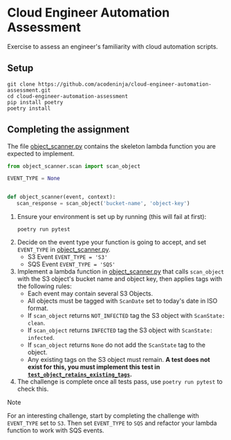 # Cloud Engineer Automation Assessment

Exercise to assess an engineer's familiarity with cloud automation scripts.

## Setup

```shell
git clone https://github.com/acodeninja/cloud-engineer-automation-assessment.git
cd cloud-engineer-automation-assessment
pip install poetry
poetry install
```

## Completing the assignment

The file [object_scanner.py](./object_scanner/object_scanner.py) contains the skeleton lambda function you are expected to implement.

```python
from object_scanner.scan import scan_object

EVENT_TYPE = None


def object_scanner(event, context):
   scan_response = scan_object('bucket-name', 'object-key')
```

1. Ensure your environment is set up by running (this will fail at first):
    ```shell
    poetry run pytest
    ```
2. Decide on the event type your function is going to accept, and set `EVENT_TYPE` in [object_scanner.py](./object_scanner/object_scanner.py).
    - S3 Event `EVENT_TYPE = 'S3'`
    - SQS Event `EVENT_TYPE = 'SQS'`
3. Implement a lambda function in [object_scanner.py](./object_scanner/object_scanner.py) that calls `scan_object` with the S3 object's bucket name and object key, then applies tags with the following rules:
    - Each event may contain several S3 Objects.
    - All objects must be tagged with `ScanDate` set to today's date in ISO format.
    - If `scan_object` returns `NOT_INFECTED` tag the S3 object with `ScanState: clean`.
    - If `scan_object` returns `INFECTED` tag the S3 object with `ScanState: infected`.
    - If `scan_object` returns `None` do not add the `ScanState` tag to the object.
    - Any existing tags on the S3 object must remain. **A test does not exist for this, you must implement this test in [`test_object_retains_existing_tags`](./tests/test_object_scanner.py#L88).**
4. The challenge is complete once all tests pass, use `poetry run pytest` to check this.

> [!NOTE]
> For an interesting challenge, start by completing the challenge with `EVENT_TYPE` set to `S3`. Then set `EVENT_TYPE` to `SQS` and refactor your lambda function to work with SQS events.
